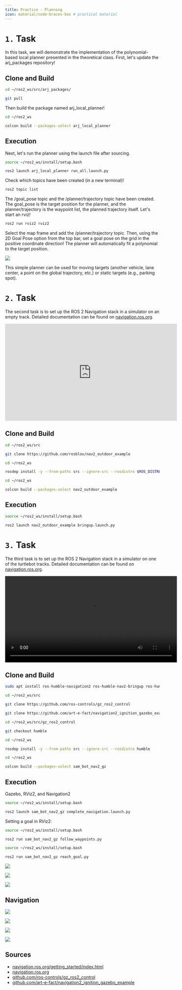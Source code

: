 ```yaml
---
title: Practice - Planning
icon: material/code-braces-box # practical material
---
```


# `1.` Task

In this task, we will demonstrate the implementation of the polynomial-based local planner presented in the theoretical class. First, let's update the arj_packages repository!

## Clone and Build

```bash
cd ~/ros2_ws/src/arj_packages/
``` 
```bash
git pull
```
Then build the package named arj_local_planner!

```bash
cd ~/ros2_ws
``` 
```bash
colcon build --packages-select arj_local_planner
```

## Execution

Next, let's run the planner using the launch file after sourcing.

```bash
source ~/ros2_ws/install/setup.bash
``` 
```bash
ros2 launch arj_local_planner run_all.launch.py
```

Check which topics have been created (in a new terminal)!

```bash
ros2 topic list
```

The /goal_pose topic and the /planner/trajectory topic have been created. The goal_pose is the target position for the planner, and the planner/trajectory is the waypoint list, the planned trajectory itself. Let's start an rviz!

```bash
ros2 run rviz2 rviz2
```

Select the map frame and add the /planner/trajectory topic. Then, using the 2D Goal Pose option from the top bar, set a goal pose on the grid in the positive coordinate direction! The planner will automatically fit a polynomial to the target position.

![](abrak/polinomial_traj.PNG)

This simple planner can be used for moving targets (another vehicle, lane center, a point on the global trajectory, etc.) or static targets (e.g., parking spot).

# `2.` Task

The second task is to set up the ROS 2 Navigation stack in a simulator on an empty track. Detailed documentation can be found on [navigation.ros.org](https://navigation.ros.org/).


<iframe width="560" height="315" src="https://www.youtube.com/embed/gjaXRG1d2Fw?si=Xf2iOuBe8ihZnKuV?rel=0" title="YouTube video player" frameborder="0" allow="accelerometer; autoplay; clipboard-write; encrypted-media; gyroscope; picture-in-picture; web-share" allowfullscreen></iframe>

## Clone and Build

```bash
cd ~/ros2_ws/src
``` 
```bash
git clone https://github.com/rosblox/nav2_outdoor_example
```

```bash
cd ~/ros2_ws
``` 
```bash
rosdep install -y --from-paths src --ignore-src --rosdistro $ROS_DISTRO
```

```bash
cd ~/ros2_ws
``` 
```bash
colcon build --packages-select nav2_outdoor_example
```

## Execution

```bash
source ~/ros2_ws/install/setup.bash
``` 
```bash
ros2 launch nav2_outdoor_example bringup.launch.py
```

# `3.` Task

The third task is to set up the ROS 2 Navigation stack in a simulator on one of the turtlebot tracks. Detailed documentation can be found on [navigation.ros.org](https://navigation.ros.org/).

<video src="https://user-images.githubusercontent.com/2298371/226628768-818a7c3f-e5e1-49c6-b819-112c2cfa668b.webm" type="video/webm" width="560" controls>
</video>

## Clone and Build

```bash
sudo apt install ros-humble-navigation2 ros-humble-nav2-bringup ros-humble-turtlebot3-gazebo
```

```bash
cd ~/ros2_ws/src
``` 
```bash
git clone https://github.com/ros-controls/gz_ros2_control
``` 
```bash
git clone https://github.com/art-e-fact/navigation2_ignition_gazebo_example
``` 
```bash
cd ~/ros2_ws/src/gz_ros2_control
``` 
```bash
git checkout humble
``` 
```bash
cd ~/ros2_ws
``` 
```bash
rosdep install -y --from-paths src --ignore-src --rosdistro humble
```

```bash
cd ~/ros2_ws
``` 
```bash
colcon build --packages-select sam_bot_nav2_gz
```

## Execution

Gazebo, RViz2, and Navigation2
```bash
source ~/ros2_ws/install/setup.bash
``` 
```bash
ros2 launch sam_bot_nav2_gz complete_navigation.launch.py
```

Setting a goal in RViz2:
```bash
source ~/ros2_ws/install/setup.bash
``` 
```bash
ros2 run sam_bot_nav2_gz follow_waypoints.py
``` 
```bash
source ~/ros2_ws/install/setup.bash
``` 
```bash
ros2 run sam_bot_nav2_gz reach_goal.py
``` 

![](https://raw.githubusercontent.com/ros-planning/navigation.ros.org/master/images/rviz/rviz-not-started.png)

![](gazebo_turtlebot01.png)

![](https://raw.githubusercontent.com/ros-planning/navigation.ros.org/master/images/rviz/rviz_initial.png)

## Navigation

![](https://raw.githubusercontent.com/ros-planning/navigation.ros.org/master/images/rviz/rviz-set-initial-pose.png)

![](https://raw.githubusercontent.com/ros-planning/navigation.ros.org/master/images/rviz/navstack-ready.png)

![](https://raw.githubusercontent.com/ros-planning/navigation.ros.org/master/images/rviz/navigate-to-pose.png)
   
![](https://raw.githubusercontent.com/ros-planning/navigation.ros.org/master/images/navigation_with_recovery_behaviours.gif)

## Sources
- [navigation.ros.org/getting_started/index.html](https://navigation.ros.org/getting_started/index.html)
- [navigation.ros.org](https://navigation.ros.org)
- [github.com/ros-controls/gz_ros2_control](https://github.com/ros-controls/gz_ros2_control)
- [github.com/art-e-fact/navigation2_ignition_gazebo_example](https://github.com/art-e-fact/navigation2_ignition_gazebo_example)